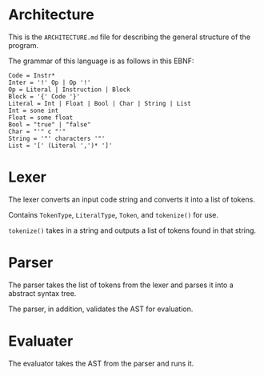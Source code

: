 # Architecture

This is the `ARCHITECTURE.md` file for describing the general structure of the program.

The grammar of this language is as follows in this EBNF:

```
Code = Instr*
Inter = '!' Op | Op '!'
Op = Literal | Instruction | Block
Block = '{' Code '}'
Literal = Int | Float | Bool | Char | String | List
Int = sone int
Float = some float
Bool = "true" | "false"
Char = "'" c "'"
String = '"' characters '"'
List = '[' (Literal ',')* ']'
```

# Lexer

The lexer converts an input code string and converts it into a list of tokens.

Contains `TokenType`, `LiteralType`, `Token`, and `tokenize()` for use.

`tokenize()` takes in a string and outputs a list of tokens found in that string.

# Parser

The parser takes the list of tokens from the lexer and parses it into a abstract syntax tree.

The parser, in addition, validates the AST for evaluation.

# Evaluater

The evaluator takes the AST from the parser and runs it.
